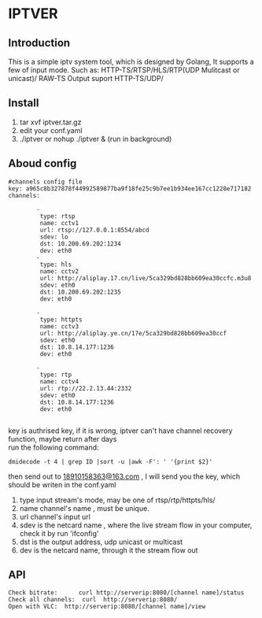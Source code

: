 # IPTVER


## Introduction  
This is a simple iptv system tool, which is designed by Golang, It supports a few of input mode.
Such as: HTTP-TS/RTSP/HLS/RTP(UDP Mulitcast or unicast)/ RAW-TS
Output suport HTTP-TS/UDP/

## Install
1. tar xvf iptver.tar.gz 
2. edit your conf.yaml
3. ./iptver  or nohup ./iptver & (run in background)

## Aboud config

```
#channels config file
key: a965c8b327878f44992589877ba9f18fe25c9b7ee1b934ee167cc1228e717182
channels:

        - 
         type: rtsp
         name: cctv1
         url: rtsp://127.0.0.1:8554/abcd
         sdev: lo
         dst: 10.200.69.202:1234
         dev: eth0
        - 
         type: hls
         name: cctv2
         url: http://aliplay.17.cn/live/5ca329bd828bb609ea30ccfc.m3u8
         sdev: eth0
         dst: 10.200.69.202:1235
         dev: eth0

        - 
         type: httpts
         name: cctv3
         url: http://aliplay.ye.cn/17e/5ca329bd828bb609ea30ccf
         sdev: eth0
         dst: 10.8.14.177:1236
         dev: eth0

        - 
         type: rtp
         name: cctv4
         url: rtp://22.2.13.44:2332
         sdev: eth0
         dst: 10.8.14.177:1236
         dev: eth0


```
key is authrised key, if it is wrong, iptver can't have channel recovery function, maybe return after days  
run the following command:
```
dmidecode -t 4 | grep ID |sort -u |awk -F': ' '{print $2}'
```
then send out to 18910158363@163.com , I will send you the key, which should be writen in the conf.yaml

1. type  input stream's mode, may be one of rtsp/rtp/httpts/hls/
2. name  channel's name , must be unique.
3. url   channel's input url
4. sdev  is the netcard name , where the live stream flow in your computer, check it by run 'ifconfig'
5. dst   is the output address, udp unicast or multicast
6. dev   is the netcard name, through it the stream flow out

## API 
```
Check bitrate:      curl http://serverip:8080/[channel name]/status 
Check all channels:  curl  http://serverip:8080/
Open with VLC:  http://serverip:8080/[channel name]/view 
```
